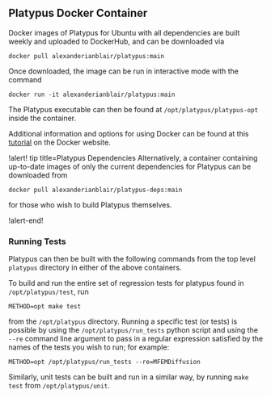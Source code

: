 ## Platypus Docker Container

Docker images of Platypus for Ubuntu with all dependencies are built weekly
and uploaded to DockerHub, and can be downloaded via

``` {.sh}
docker pull alexanderianblair/platypus:main
```

Once downloaded, the image can be run in interactive mode with the command

``` {.sh}
docker run -it alexanderianblair/platypus:main
```

The Platypus executable can then be found at `/opt/platypus/platypus-opt` inside the container.

Additional information and options for using Docker can be found at
this [tutorial](https://docs.docker.com/get-started/) on the Docker website.

!alert! tip title=Platypus Dependencies
Alternatively, a container containing up-to-date images of only
the current dependencies for Platypus can be downloaded from

``` {.sh}
docker pull alexanderianblair/platypus-deps:main
```

for those who wish to build Platypus themselves.

!alert-end!


### Running Tests

Platypus can then be built with the following commands from the top level `platypus`
directory in either of the above containers.

To build and run the entire set of regression tests for platypus found in `/opt/platypus/test`, run

``` {.sh}
METHOD=opt make test 
```

from the `/opt/platypus` directory. Running a specific test (or tests) is possible
by using the `/opt/platypus/run_tests` python script and using the `--re`
command line argument to pass in a regular expression satisfied by the names
of the tests you wish to run; for example:

``` {.sh}
METHOD=opt /opt/platypus/run_tests --re=MFEMDiffusion
```

Similarly, unit tests can be built and run in a similar way, by running `make test` from `/opt/platypus/unit`.